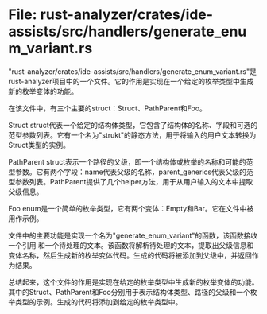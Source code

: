 # File: rust-analyzer/crates/ide-assists/src/handlers/generate_enum_variant.rs

"rust-analyzer/crates/ide-assists/src/handlers/generate_enum_variant.rs"是rust-analyzer项目中的一个文件。它的作用是实现在一个给定的枚举类型中生成新的枚举变体的功能。

在该文件中，有三个主要的struct：Struct、PathParent和Foo。

Struct struct代表一个给定的结构体类型，它包含了结构体的名称、字段和可选的范型参数列表。它有一个名为"strukt"的静态方法，用于将输入的用户文本转换为Struct类型的实例。

PathParent struct表示一个路径的父级，即一个结构体或枚举的名称和可能的范型参数。它有两个字段：name代表父级的名称，parent_generics代表父级的范型参数列表。PathParent提供了几个helper方法，用于从用户输入的文本中提取父级信息。

Foo enum是一个简单的枚举类型，它有两个变体：Empty和Bar。它在文件中被用作示例。

文件中的主要功能是实现一个名为"generate_enum_variant"的函数，该函数接收一个引用 和一个待处理的文本。该函数将解析待处理的文本，提取出父级信息和变体名称，然后生成新的枚举变体代码。生成的代码将被添加到父级中，并返回作为结果。

总结起来，这个文件的作用是实现在给定的枚举类型中生成新的枚举变体的功能。其中的Struct、PathParent和Foo分别用于表示结构体类型、路径的父级和一个枚举类型的示例。生成的代码将添加到给定的枚举类型中。

